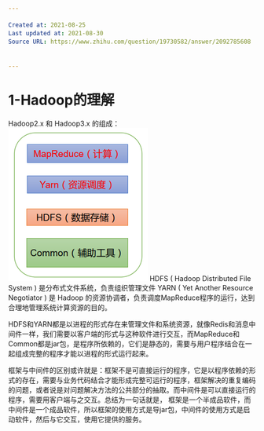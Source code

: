 ```yaml
---

Created at: 2021-08-25
Last updated at: 2021-08-30
Source URL: https://www.zhihu.com/question/19730582/answer/2092785608


---
```


# 1-Hadoop的理解


Hadoop2.x 和 Hadoop3.x 的组成：
![unknown_filename.png](./_resources/1-Hadoop的理解.resources/unknown_filename.png)
HDFS ( Hadoop Distributed File System ) 是分布式文件系统，负责组织管理文件
YARN ( Yet Another Resource Negotiator ) 是 Hadoop 的资源协调者，负责调度MapReduce程序的运行，达到合理地管理系统计算资源的目的。

HDFS和YARN都是以进程的形式存在来管理文件和系统资源，就像Redis和消息中间件一样，我们需要以客户端的形式与这种软件进行交互，而MapReduce和Common都是jar包，是程序所依赖的，它们是静态的，需要与用户程序结合在一起组成完整的程序才能以进程的形式运行起来。

框架与中间件的区别或许就是：框架不是可直接运行的程序，它是以程序依赖的形式的存在，需要与业务代码结合才能形成完整可运行的程序，框架解决的重复编码的问题，或者说是对问题解决方法的公共部分的抽取。而中间件是可以直接运行的程序，需要用客户端与之交互。总结为一句话就是， 框架是一个半成品软件，而中间件是一个成品软件，所以框架的使用方式是导jar包，中间件的使用方式是启动软件，然后与它交互，使用它提供的服务。

